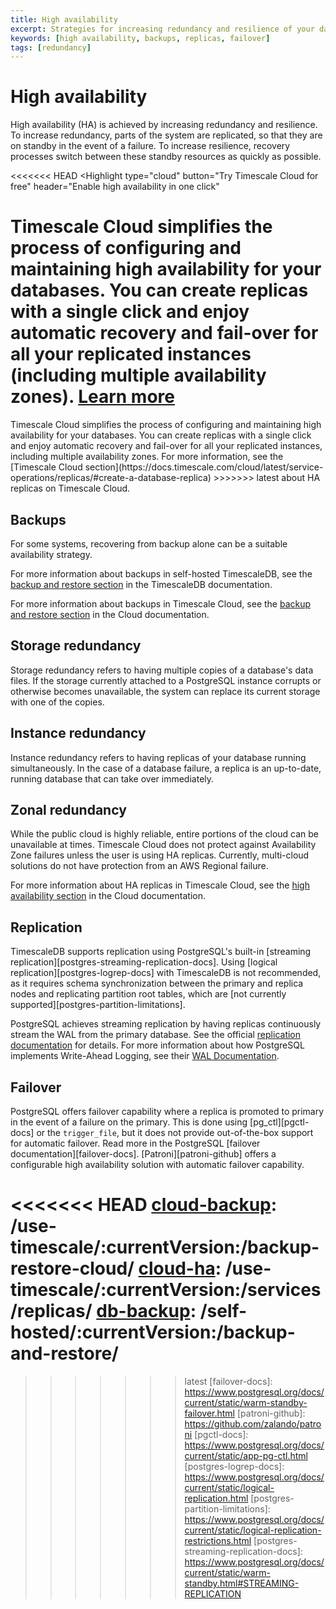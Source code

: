 ```yaml
---
title: High availability
excerpt: Strategies for increasing redundancy and resilience of your database
keywords: [high availability, backups, replicas, failover]
tags: [redundancy]
---
```


# High availability

High availability (HA) is achieved by increasing redundancy and
resilience. To increase redundancy, parts of the system are replicated, so that
they are on standby in the event of a failure. To increase resilience, recovery
processes switch between these standby resources as quickly as possible.

<<<<<<< HEAD
<Highlight type="cloud"
    button="Try Timescale Cloud for free"
    header="Enable high availability in one click"
>
Timescale Cloud simplifies the process of configuring and maintaining high
availability for your databases. You can create replicas with a single click and
enjoy automatic recovery and fail-over for all your replicated instances
(including multiple availability zones).
[Learn more](https://docs.timescale.com/cloud/latest/service-operations/replicas/#create-a-database-replica)
=======
<Highlight type="cloud" button="Try Timescale Cloud for free" header="Enable high availability in one click">
Timescale Cloud simplifies the process of configuring and maintaining high
availability for your databases. You can create replicas with a single click and
enjoy automatic recovery and fail-over for all your replicated instances,
including multiple availability zones. For more information, see the
[Timescale Cloud section](https://docs.timescale.com/cloud/latest/service-operations/replicas/#create-a-database-replica)
>>>>>>> latest
about HA replicas on Timescale Cloud.
</Highlight>

## Backups

For some systems, recovering from backup alone can be a suitable availability
strategy.

For more information about backups in self-hosted TimescaleDB, see the
[backup and restore section][db-backup] in the TimescaleDB documentation.

For more information about backups in Timescale Cloud, see
the [backup and restore section][cloud-backup] in the Cloud documentation.

## Storage redundancy

Storage redundancy refers to having multiple copies of a database's data files.
If the storage currently attached to a PostgreSQL instance corrupts or otherwise
becomes unavailable, the system can replace its current storage with one of the
copies.

## Instance redundancy

Instance redundancy refers to having replicas of your database running
simultaneously. In the case of a database failure, a replica is an up-to-date,
running database that can take over immediately.

## Zonal redundancy

While the public cloud is highly reliable, entire portions of the cloud can be
unavailable at times. Timescale Cloud does not protect against Availability Zone
failures unless the user is using HA replicas. Currently, multi-cloud solutions
do not have protection from an AWS Regional failure.

For more information about HA replicas in Timescale Cloud, see
the [high availability section][cloud-ha] in the Cloud documentation.

## Replication

TimescaleDB supports replication using PostgreSQL's built-in
[streaming replication][postgres-streaming-replication-docs]. Using
[logical replication][postgres-logrep-docs] with TimescaleDB is not recommended,
as it requires schema synchronization between the primary and replica nodes and
replicating partition root tables, which are
[not currently supported][postgres-partition-limitations].

PostgreSQL achieves streaming replication by having replicas continuously stream
the WAL from the primary database. See the official
[replication documentation](https://www.postgresql.org/docs/current/static/warm-standby.html#STREAMING-REPLICATION)
for details. For more information about how PostgreSQL implements Write-Ahead
Logging, see their
[WAL Documentation](https://www.postgresql.org/docs/current/static/wal-intro.html).

## Failover

PostgreSQL offers failover capability where a replica is promoted to primary
in the event of a failure on the primary. This is done using
[pg_ctl][pgctl-docs] or the `trigger_file`, but it does not provide
out-of-the-box support for automatic failover. Read more in the PostgreSQL
[failover documentation][failover-docs]. [Patroni][patroni-github] offers a
configurable high availability solution with automatic failover capability.

<<<<<<< HEAD
[cloud-backup]: /use-timescale/:currentVersion:/backup-restore-cloud/
[cloud-ha]: /use-timescale/:currentVersion:/services/replicas/
[db-backup]: /self-hosted/:currentVersion:/backup-and-restore/
=======
[cloud-backup]: /cloud/:currentVersion:/backup-restore-cloud/
[cloud-ha]: /cloud/:currentVersion:/service-operations/replicas/
[db-backup]: /timescaledb/:currentVersion:/how-to-guides/backup-and-restore/
>>>>>>> latest
[failover-docs]: https://www.postgresql.org/docs/current/static/warm-standby-failover.html
[patroni-github]: https://github.com/zalando/patroni
[pgctl-docs]: https://www.postgresql.org/docs/current/static/app-pg-ctl.html
[postgres-logrep-docs]: https://www.postgresql.org/docs/current/static/logical-replication.html
[postgres-partition-limitations]: https://www.postgresql.org/docs/current/static/logical-replication-restrictions.html
[postgres-streaming-replication-docs]: https://www.postgresql.org/docs/current/static/warm-standby.html#STREAMING-REPLICATION
